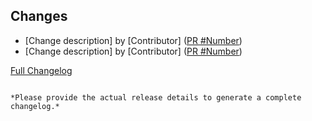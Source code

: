 ## Changes  
- [Change description] by [Contributor] ([PR #Number](PR_URL))  
- [Change description] by [Contributor] ([PR #Number](PR_URL))  

[Full Changelog](CHANGELOG_LINK)  
```  

*Please provide the actual release details to generate a complete changelog.*